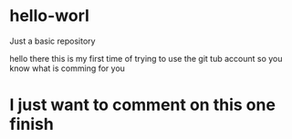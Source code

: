 # hello-worl
Just a basic repository

hello there this is my first time of trying to use the git tub account so you know what is comming for you 
# I just want to comment on this one finish
